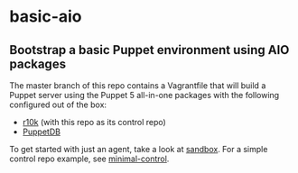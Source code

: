# basic-aio
## Bootstrap a basic Puppet environment using AIO packages

The master branch of this repo contains a Vagrantfile that will build a Puppet
server using the Puppet 5 all-in-one packages with the following configured
out of the box:
* [r10k](https://forge.puppet.com/puppet/r10k) (with this repo as its control repo)
* [PuppetDB](https://puppet.com/docs/puppetdb/)

To get started with just an agent, take a look at
[sandbox](https://github.com/puppet-bootstrap/sandbox).  For a simple control
repo example, see
[minimal-control](https://github.com/puppet-bootstrap/minimal-control).
